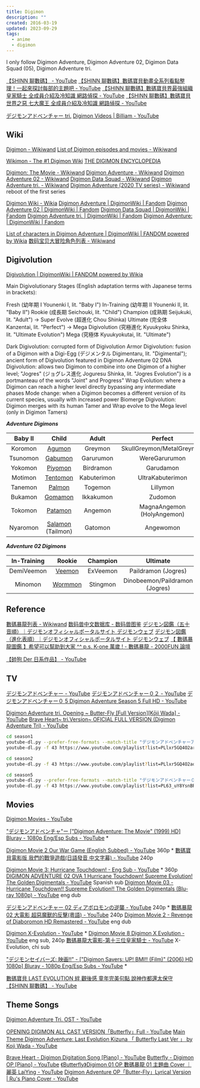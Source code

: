 ```yaml
---
title: Digimon
description: ""
created: 2016-03-19
updated: 2023-09-29
tags:
  - anime
  - digimon
---
```


I only follow Digimon Adventure, Digimon Adventure 02, Digimon Data Squad (05), Digimon Adventure tri.

[【SHINN 聊數碼】 - YouTube](https://www.youtube.com/playlist?list=PLSJJe1V0GHK5LM320dS3jdJl7jDmUhZ_G)
[【SHINN 聊數碼】數碼寶貝動畫全系列看點整理！一起來探討每部的主題吧 - YouTube](https://www.youtube.com/watch?v=rWxZGxbe6zk)
[【SHINN 聊數碼】數碼寶貝界最強組織 皇家騎士 全成員介紹及冷知識 網路偵探 - YouTube](https://www.youtube.com/watch?v=rI0Dk1x57OY)
[【SHINN 聊數碼】數碼寶貝世界之惡 七大魔王 全成員介紹及冷知識 網路偵探 - YouTube](https://www.youtube.com/watch?v=BYAz1sAuUWA)

[デジモンアドベンチャー tri.](http://digimon-adventure.net/)
[Digimon Videos | Billiam - YouTube](https://www.youtube.com/playlist?list=PLRSA-iHL6JaL55Heyr-lGzZWlqxgRpjDu)

## Wiki

[Digimon - Wikiwand](http://www.wikiwand.com/en/Digimon)
[List of Digimon episodes and movies - Wikiwand](http://www.wikiwand.com/en/List_of_Digimon_episodes_and_movies)

[Wikimon - The #1 Digimon Wiki](https://wikimon.net/Main_Page)
[THE DIGIMON ENCYCLOPEDIA](http://digipedia.db-destiny.net/)

[Digimon: The Movie - Wikiwand](http://www.wikiwand.com/en/Digimon:_The_Movie)
[Digimon Adventure - Wikiwand](http://www.wikiwand.com/en/Digimon_Adventure)
[Digimon Adventure 02 - Wikiwand](http://www.wikiwand.com/en/Digimon_Adventure_02)
[Digimon Data Squad - Wikiwand](http://www.wikiwand.com/en/Digimon_Data_Squad)
[Digimon Adventure tri. - Wikiwand](http://www.wikiwand.com/en/Digimon_Adventure_tri.)
[Digimon Adventure (2020 TV series) - Wikiwand](<https://www.wikiwand.com/en/Digimon_Adventure_(2020_TV_series)>) reboot of the first series

[Digimon Wiki - Wikia](http://digimon.fandom.com/wiki/Digimon_Wiki)
[Digimon Adventure | DigimonWiki | Fandom](http://digimon.fandom.com/wiki/Digimon_Adventure)
[Digimon Adventure 02 | DigimonWiki | Fandom](http://digimon.fandom.com/wiki/Digimon_Adventure_02)
[Digimon Data Squad | DigimonWiki | Fandom](http://digimon.fandom.com/wiki/Digimon_Data_Squad)
[Digimon Adventure tri. | DigimonWiki | Fandom](https://digimon.fandom.com/wiki/Digimon_Adventure_tri.)
[Digimon Adventure: | DigimonWiki | Fandom](https://digimon.fandom.com/wiki/Digimon_Adventure:)

[List of characters in Digimon Adventure | DigimonWiki | FANDOM powered by Wikia](https://digimon.fandom.com/wiki/List_of_characters_in_Digimon_Adventure)
[数码宝贝大冒险角色列表 - Wikiwand](http://www.wikiwand.com/zh/数码宝贝大冒险角色列表)

## Digivolution

[Digivolution | DigimonWiki | FANDOM powered by Wikia](https://digimon.fandom.com/wiki/Digivolution)

Main Digivolutionary Stages (English adaptation terms with Japanese terms in brackets):

Fresh (幼年期 I Younenki I, lit. "Baby I")
In-Training (幼年期 II Younenki II, lit. "Baby II")
Rookie (成長期 Seichouki, lit. "Child")
Champion (成熟期 Seijukuki, lit. "Adult") -> Super Evolve (超進化 Chou Shinka)
Ultimate (完全体 Kanzentai, lit. "Perfect") -> Mega Digivolution (究極進化 Kyuukyoku Shinka, lit. "Ultimate Evolution")
Mega (究極体 Kyuukyokutai, lit. "Ultimate")

Dark Digivolution: corrupted form of Digivolution
Armor Digivolution: fusion of a Digimon with a Digi-Egg (デジメンタル Digimentaru, lit. "Digimental"); ancient form of Digivolution featured in Digimon Adventure 02
DNA Digivolution: allows two Digimon to combine into one Digimon of a higher level; "Jogres" (ジョグレス進化 Joguresu Shinka, lit. "Jogres Evolution") is a portmanteau of the words "Joint" and Progress"
Wrap Evolution: where a Digimon can reach a higher level directly bypassing any intermediate phases
Mode change: when a Digimon becomes a different version of its current species, usually with increased power
Biomerge Digivolution: Digimon merges with its human Tamer and Wrap evolve to the Mega level (only in Digimon Tamers)

**_Adventure Digimons_**

| Baby II  |            Child             |    Adult    |          Perfect           |        Ultimate        |
| :------: | :--------------------------: | :---------: | :------------------------: | :--------------------: |
| Koromon  |       [Agumon][agumon]       |   Greymon   | SkullGreymon/MetalGreymon  |   WarGreymon/Omnimon   |
| Tsunomon |      [Gabumon][gabumon]      |  Garurumon  |       WereGarurumon        | MetalGarurumon/Omnimon |
| Yokomon  |      [Piyomon][biyomon]      |  Birdramon  |         Garudamon          |        Hououmon        |
| Motimon  |     [Tentomon][tentomon]     | Kabuterimon |      UltraKabuterimon      |  HerculesKabuterimon   |
| Tanemon  |       [Palmon][palmon]       |   Togemon   |          Lillymon          |        Rosemon         |
| Bukamon  |      [Gomamon][gomamon]      |  Ikkakumon  |          Zudomon           |   Plesiomon/Vikemon    |
| Tokomon  |      [Patamon][patamon]      |   Angemon   | MagnaAngemon (HolyAngemon) |       Seraphymon       |
| Nyaromon | [Salamon][salamon] (Tailmon) |   Gatomon   |         Angewomon          | Magnadramon/Ophanimon  |

[agumon]: http://digimon.fandom.com/wiki/Agumon_(Adventure)
[gabumon]: http://digimon.fandom.com/wiki/Gabumon_(Adventure)
[biyomon]: http://digimon.fandom.com/wiki/Biyomon_(Adventure)
[tentomon]: http://digimon.fandom.com/wiki/Tentomon_(Adventure)
[palmon]: http://digimon.fandom.com/wiki/Palmon_(Adventure)
[gomamon]: http://digimon.fandom.com/wiki/Gomamon_(Adventure)
[patamon]: http://digimon.fandom.com/wiki/Patamon_(Adventure)
[salamon]: http://digimon.fandom.com/wiki/Salamon_(Adventure)

**_Adventure 02 Digimons_**

| In-Training |       Rookie       | Champion |            Ultimate            |                 Mega                  |
| :---------: | :----------------: | :------: | :----------------------------: | :-----------------------------------: |
| DemiVeemon  |  [Veemon][veemon]  | ExVeemon |      Paildramon (Jogres)       |        Imperialdramon (Jogres)        |
|   Minomon   | [Wormmon][wormmon] | Stingmon | Dinobeemon/Paildramon (Jogres) | GranKuwagamon/Imperialdramon (Jogres) |

[veemon]: http://digimon.fandom.com/wiki/Veemon_(Adventure)
[wormmon]: http://digimon.fandom.com/wiki/Wormmon_(Adventure)

## Reference

[數碼暴龍列表 - Wikiwand](https://www.wikiwand.com/zh-hant/數碼寶貝列表)
[数码兽中文数据库 - 数码兽图鉴](http://digimons.net/digimon/index.html)
[デジモン図鑑（五十音順）｜デジモンオフィシャルポータルサイト デジモンウェブ](http://digimon.net/reference/)
[デジモン図鑑（進化表順）｜デジモンオフィシャルポータルサイト デジモンウェブ](http://digimon.net/reference/evolution.php#reference_child2)
[【 數碼暴龍圖鑑 】希望可以幫助到大家 ^^ p.s. K-one 萬歲 ! - 數碼暴龍 - 2000FUN 論壇](http://www.2000fun.com/thread-5501616-1-1.html)

[【帥狗 Der 日系作品】 - YouTube](https://www.youtube.com/playlist?list=PLSYYuRn7FAnVrTgczBBUmPXoUTNgkBpqf)

## TV

[デジモンアドベンチャー - YouTube](https://www.youtube.com/playlist?list=PLlxr5GQ4O2arXWWA2QG1a9zp1HxCO55hw)
[デジモンアドベンチャー０２ - YouTube](https://www.youtube.com/playlist?list=PLlxr5GQ4O2aq-1K0-G0oATY1dsNmSgxCz)
[デジモンアドベンチャー０ 5 Digimon Adventure Season 5 Full HD - YouTube](https://www.youtube.com/playlist?list=PL63_uY8YsnBR64qR85D8QMmZ5kvtSPu3i)

[Digimon Adventure tri. Opening ~ Butter-Fly [Full Version][Kōji Wada] - YouTube](https://www.youtube.com/watch?v=Ge6ky3w-eLM)
[Brave Heart~ tri.Version~ OFICIAL FULL VERSION (Digimon Adventure Tri) - YouTube](https://www.youtube.com/watch?v=23LpAs1Wfeg)

```sh
cd season1
youtube-dl.py --prefer-free-formats --match-title "デジモンアドベンチャーアニメ" https://www.youtube.com/channel/UC1meOBKxMrAxt3aKnvGRlJw/videos
youtube-dl.py -f 43 https://www.youtube.com/playlist?list=PLlxr5GQ4O2arXWWA2QG1a9zp1HxCO55hw

cd season2
youtube-dl.py -f 43 https://www.youtube.com/playlist?list=PLlxr5GQ4O2aq-1K0-G0oATY1dsNmSgxCz

cd season5
youtube-dl.py --prefer-free-formats --match-title "デジモンアドベンチャー０5"  https://www.youtube.com/channel/UC1meOBKxMrAxt3aKnvGRlJw/videos
youtube-dl.py -f 43 https://www.youtube.com/playlist?list=PL63_uY8YsnBR64qR85D8QMmZ5kvtSPu3i
```

## Movies

[Digimon Movies - YouTube](https://www.youtube.com/playlist?list=PLtsnHpgxIWFmHz4BC1XDPaZ4I-HWAhO65)

["デジモンアドベンチャ"ー ["Digimon Adventure: The Movie" (1999) HD] Bluray - 1080p Eng/Esp Subs - YouTube](https://www.youtube.com/watch?v=D5ewqknP3Co) \*

[Digimon Movie 2 Our War Game (English Subbed) - YouTube](https://www.youtube.com/watch?v=yzjtK_Owx-M) 360p \*
[數碼寶貝電影版 我們的戰爭遊戲(日語發音 中文字幕) - YouTube](https://www.youtube.com/watch?v=I43H-NxNgeo) 240p

[Digimon Movie 3: Hurricane Touchdown! - Eng Sub - YouTube](https://www.youtube.com/watch?v=CBCZu27gLKw) \* 360p
[DIGIMON ADVENTURE 02 OVA 1 Hurricane Touchdown! Supreme Evolution! The Golden Digimentals - YouTube](https://www.youtube.com/watch?v=QEx1d2DjlcY) Spanish sub
[Digimon Movie 03 - Hurricane Touchdown!! Supreme Evolution!! The Golden Digimentals (Blu-ray 1080p) - YouTube](https://www.youtube.com/watch?v=zxsAyGYMTjM) eng dub

[デジモンアドベンチャー 02 ディアボロモンの逆襲 - YouTube](https://www.youtube.com/watch?v=JQpt4q3EYug) 240p \*
[數碼暴龍 02 大電影 超惡魔獸的反擊(粵語) - YouTube](https://www.youtube.com/watch?v=unNxaYQVPLU) 240p
[Digimon Movie 2 - Revenge of Diaboromon HD Remastered - YouTube](https://www.youtube.com/watch?v=7j3Q5be4Kjo) eng dub

[Digimon X-Evolution - YouTube](https://www.youtube.com/watch?v=AYliu3-WoyE) \*
[Digimon Movie 8 Digimon X Evolution - YouTube](https://www.youtube.com/watch?v=gxKChcTsnfI) eng sub, 240p
[數碼暴龍大電影-第十三位皇家騎士 - YouTube](https://www.youtube.com/watch?v=-dDM-G08310) X-Evolution, chi sub

["デジモンセイバーズ: 映画!!" - ["Digimon Savers: UP! BMI!! (Film)" (2006) HD 1080p] Bluray - 1080p Eng/Esp Subs - YouTube](https://www.youtube.com/watch?v=uKjkm17PmXk) \*

[數碼寶貝 LAST EVOLUTION 絆 觀後感 童年完美句點 說神作都還太保守【SHINN 聊數碼】 - YouTube](https://www.youtube.com/watch?v=JZ5JxNg0cJM)

## Theme Songs

[Digimon Adventure Tri. OST - YouTube](https://www.youtube.com/playlist?list=PLXuCHW01HeL7GmdDVDi9ctK1DwAuJaafl)

[OPENING DIGIMON ALL CAST VERSION「Butterfly」Full - YouTube](https://www.youtube.com/watch?v=tSLDC75BEpQ)
[Main Theme Digimon Adventure: Last Evolution Kizuna 「 Butterfly Last Ver 」 by Koji Wada - YouTube](https://www.youtube.com/watch?v=xp2BFVP4e9Q)

[Brave Heart - Digimon Digitation Song [Piano] - YouTube](https://www.youtube.com/watch?v=YsTGTwqNfsQ)
[Butterfly - Digimon OP [Piano] - YouTube](https://www.youtube.com/watch?v=woktSuBWR3U)
[《Butterfly》Digimon 01 OP 數碼暴龍 01 主題曲 Cover ｜麗英 LaiYing - YouTube](https://www.youtube.com/watch?v=PajZWuEoup0)
[Digimon Adventure OP「Butter-Fly」Lyrical Version | Ru's Piano Cover - YouTube](https://www.youtube.com/watch?v=aeN4VtW8szw)
